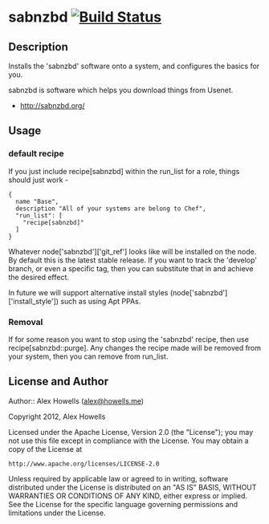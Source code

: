 # sabnzbd [![Build Status](https://secure.travis-ci.org/agh-cookbooks/sabnzbd.png?branch=master)](http://travis-ci.org/agh-cookbooks/sabnzbd)

## Description

Installs the 'sabnzbd' software onto a system, and configures the basics for you.

sabnzbd is software which helps you download things from Usenet.

* http://sabnzbd.org/

## Usage

### default recipe

If you just include recipe[sabnzbd] within the run_list for a role, things should just work -

    {
      name "Base",
      description "All of your systems are belong to Chef",
      "run_list": [
        "recipe[sabnzbd]"
      ]
    }

Whatever node['sabnzbd']['git_ref'] looks like will be installed on the node. By default this is the latest stable release.
If you want to track the 'develop' branch, or even a specific tag, then you can substitute that in and achieve the desired effect.

In future we will support alternative install styles (node['sabnzbd']['install_style']) such as using Apt PPAs.

### Removal

If for some reason you want to stop using the 'sabnzbd' recipe, then use recipe[sabnzbd::purge].
Any changes the recipe made will be removed from your system, then you can remove from run_list.

## License and Author

Author:: Alex Howells (<alex@howells.me>)

Copyright 2012, Alex Howells

Licensed under the Apache License, Version 2.0 (the "License");
you may not use this file except in compliance with the License.
You may obtain a copy of the License at

    http://www.apache.org/licenses/LICENSE-2.0

Unless required by applicable law or agreed to in writing, software
distributed under the License is distributed on an "AS IS" BASIS,
WITHOUT WARRANTIES OR CONDITIONS OF ANY KIND, either express or implied.
See the License for the specific language governing permissions and
limitations under the License.
